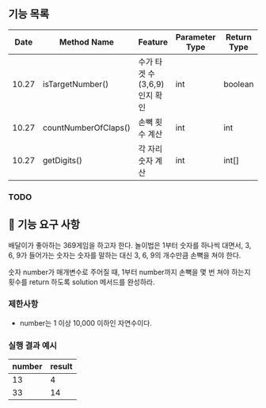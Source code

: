 ## 기능 목록

| Date  | Method Name          | Feature             | Parameter Type | Return Type | Progress         |
|-------|----------------------|---------------------|----------------|-------------|------------------|
| 10.27 | isTargetNumber()     | 수가 타겟 수(3,6,9)인지 확인 | int            | boolean     | committed        |
| 10.27 | countNumberOfClaps() | 손뼉 횟수 계산            | int            | int         | committed |
| 10.27 | getDigits()          | 각 자리 숫자 계산          | int            | int[]       | work in progress |

### TODO

## 🚀 기능 요구 사항

배달이가 좋아하는 369게임을 하고자 한다. 놀이법은 1부터 숫자를 하나씩 대면서, 3, 6, 9가 들어가는 숫자는 숫자를 말하는 대신 3, 6, 9의 개수만큼 손뼉을 쳐야 한다.

숫자 number가 매개변수로 주어질 때, 1부터 number까지 손뼉을 몇 번 쳐야 하는지 횟수를 return 하도록 solution 메서드를 완성하라.

### 제한사항

- number는 1 이상 10,000 이하인 자연수이다.

### 실행 결과 예시

| number | result |
| --- | --- |
| 13 | 4 |
| 33 | 14 |
